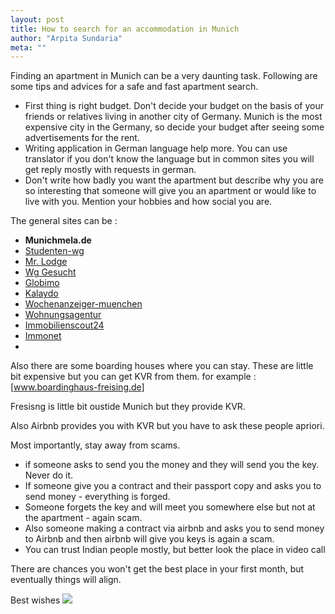 ```yaml
---
layout: post
title: How to search for an accommodation in Munich
author: "Arpita Sundaria"
meta: ""
---
```


Finding an apartment in Munich can be a very daunting task. Following are some tips and advices for a safe and fast apartment search.

- First thing is right budget. Don't decide your budget on the basis of your friends or relatives living in another city of Germany. Munich is the most expensive city in the Germany, so decide your budget after seeing some advertisements for the rent.
- Writing application in German language help more. You can use translator if you don't know the language but in common sites you will get reply mostly with requests in german.
- Don't write how badly you want the apartment but describe why you are so interesting that someone will give you an apartment or would like to live with you. Mention your hobbies and how social you are.

The general sites can be :

- **Munichmela.de**
- [Studenten-wg](http://www.studenten-wg.de/)
- [Mr. Lodge](http://m.mrlodge.com/)
- [Wg Gesucht](http://www.wg-gesucht.de/en/)
- [Globimo](http://www.globimmo.net/en/for-rent)
- [Kalaydo](http://m.kalaydo.de/)
- [Wochenanzeiger-muenchen](http://www.wochenanzeiger-muenchen.de/anzeigen)
- [Wohnungsagentur](http://www.cs-wohnungsagentur.de/)
- [Immobilienscout24](http://www.immobilienscout24.de/m/search/)
- [Immonet](http://mobil.immonet.de/)
- 

Also there are some boarding houses where you can stay. These are little bit expensive but you can get KVR from them. for example : [www.boardinghaus-freising.de]

Fresisng is little bit oustide Munich but they provide KVR.

Also Airbnb provides you with KVR but you have to ask these people apriori.

Most importantly, stay away from scams.

- if someone asks to send you the money and they will send you the key. Never do it.
- If someone give you a contract and their passport copy and asks you to send money - everything is forged.
- Someone forgets the key and will meet you somewhere else but not at the apartment - again scam.
- Also someone making a contract via airbnb and asks you to send money to Airbnb and then airbnb will give you keys is again a scam.
- You can trust Indian people mostly, but better look the place in video call

There are chances you won't get the best place in your first month, but eventually things will align.

Best wishes  ![](RackMultipart20200909-4-l3thsy_html_aea13a89c7b3f959.png)


